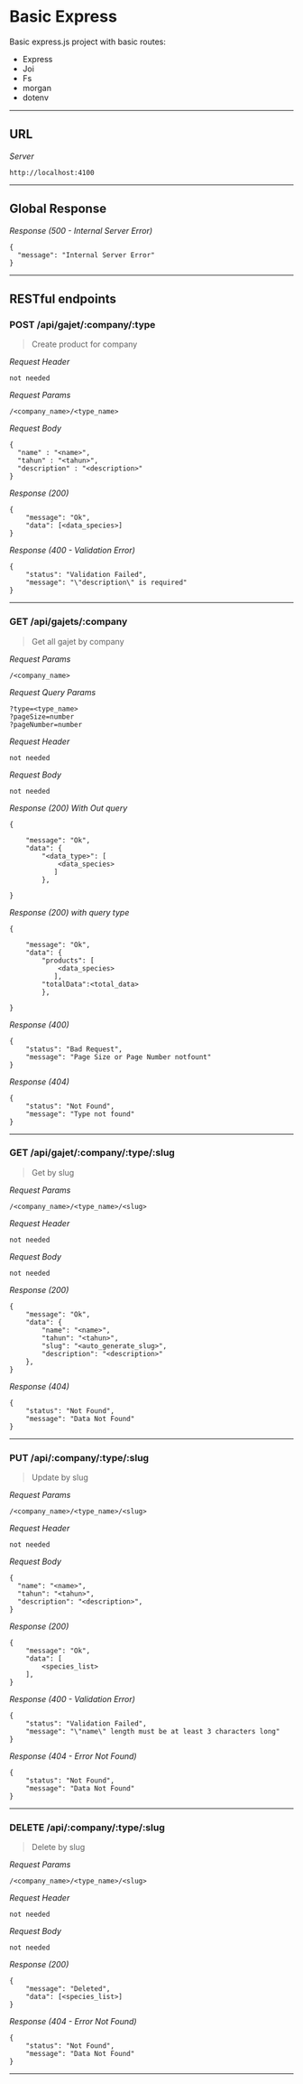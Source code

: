 # Basic Express

Basic express.js project with basic routes:

- Express
- Joi
- Fs
- morgan
- dotenv

---

## URL

_Server_

```
http://localhost:4100
```

---

## Global Response

_Response (500 - Internal Server Error)_

```
{
  "message": "Internal Server Error"
}
```

---

## RESTful endpoints

### POST /api/gajet/:company/:type

> Create product for company

_Request Header_

```
not needed
```

_Request Params_

```
/<company_name>/<type_name>

```

_Request Body_

```
{
  "name" : "<name>",
  "tahun" : "<tahun>",
  "description" : "<description>"
}
```

_Response (200)_

```
{
    "message": "Ok",
    "data": [<data_species>]
}
```

_Response (400 - Validation Error)_

```
{
    "status": "Validation Failed",
    "message": "\"description\" is required"
}
```

---

### GET /api/gajets/:company

> Get all gajet by company

_Request Params_

```
/<company_name>

```

_Request Query Params_

```
?type=<type_name>
?pageSize=number
?pageNumber=number

```

_Request Header_

```
not needed
```

_Request Body_

```
not needed
```

_Response (200) With Out query_

```
{

    "message": "Ok",
    "data": {
        "<data_type>": [
	        <data_species>
	       ]
        },

}
```

_Response (200) with query type_

```
{

    "message": "Ok",
    "data": {
        "products": [
	        <data_species>
	       ],
        "totalData":<total_data>
        },

}
```

_Response (400)_

```
{
    "status": "Bad Request",
    "message": "Page Size or Page Number notfount"
}
```

_Response (404)_

```
{
    "status": "Not Found",
    "message": "Type not found"
}
```

---

### GET /api/gajet/:company/:type/:slug

> Get by slug

_Request Params_

```
/<company_name>/<type_name>/<slug>

```

_Request Header_

```
not needed
```

_Request Body_

```
not needed
```

_Response (200)_

```
{
    "message": "Ok",
    "data": {
        "name": "<name>",
        "tahun": "<tahun>",
        "slug": "<auto_generate_slug>",
        "description": "<description>"
    },
}
```

_Response (404)_

```
{
    "status": "Not Found",
    "message": "Data Not Found"
}
```

---

### PUT /api/:company/:type/:slug

> Update by slug

_Request Params_

```
/<company_name>/<type_name>/<slug>
```

_Request Header_

```
not needed
```

_Request Body_

```
{
  "name": "<name>",
  "tahun": "<tahun>",
  "description": "<description>",
}
```

_Response (200)_

```
{
    "message": "Ok",
    "data": [
        <species_list>
    ],
}
```

_Response (400 - Validation Error)_

```
{
    "status": "Validation Failed",
    "message": "\"name\" length must be at least 3 characters long"
}
```

_Response (404 - Error Not Found)_

```
{
    "status": "Not Found",
    "message": "Data Not Found"
}
```

---

### DELETE /api/:company/:type/:slug

> Delete by slug

_Request Params_

```
/<company_name>/<type_name>/<slug>
```

_Request Header_

```
not needed
```

_Request Body_

```
not needed
```

_Response (200)_

```
{
    "message": "Deleted",
    "data": [<species_list>]
}
```

_Response (404 - Error Not Found)_

```
{
    "status": "Not Found",
    "message": "Data Not Found"
}
```

---
